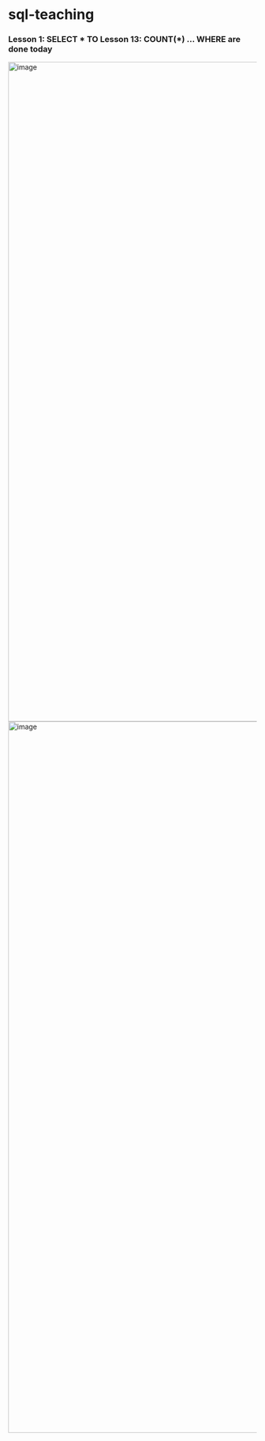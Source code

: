 # sql-teaching

### Lesson 1: SELECT * TO Lesson 13: COUNT(*) ... WHERE are done today


<img width="1335" alt="image" src="https://github.com/user-attachments/assets/ad69fc21-a154-490e-b255-27b93dcad8df">

<img width="1440" alt="image" src="https://github.com/user-attachments/assets/41478ad5-15ce-4e39-a95d-aa2734673daa">

